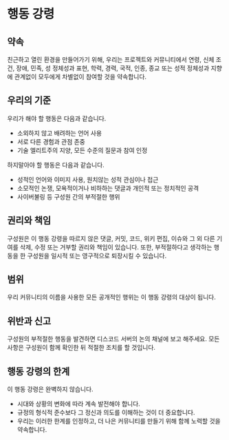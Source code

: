 # 행동 강령

## 약속
친근하고 열린 환경을 만들어가기 위해, 우리는 프로젝트와 커뮤니티에서 연령, 신체 조건, 장애, 민족, 성 정체성과 표현, 학력, 경력, 국적,  인종, 종교 또는 성적 정체성과 지향에 관계없이 모두에게 차별없이 참여할 것을 약속합니다.

## 우리의 기준
우리가 해야 할 행동은 다음과 같습니다.

- 소외하지 않고 배려하는 언어 사용
- 서로 다른 경험과 관점 존중
- 기술 엘리트주의 지양, 모든 수준의 질문과 참여 인정

하지말아야 할 행동은 다음과 같습니다.

- 성적인 언어와 이미지 사용, 원치않는 성적 관심이나 접근
- 소모적인 논쟁, 모욕적이거나 비하하는 댓글과 개인적 또는 정치적인 공격
- 사이버불링 등 구성원 간의 부적절한 행위

## 권리와 책임
구성원은 이 행동 강령을 따르지 않은 댓글, 커밋, 코드, 위키 편집, 이슈와 그 외 다른 기여를 삭제, 수정 또는 거부할 권리와 책임이 있습니다. 또한, 부적절하다고 생각하는 행동을 한 구성원을 일시적 또는 영구적으로 퇴장시킬 수 있습니다.

## 범위
우리 커뮤니티의 이름을 사용한 모든 공개적인 행위는 이 행동 강령의 대상이 됩니다.

## 위반과 신고
구성원의 부적절한 행동을 발견하면 디스코드 서버의 논의 채널에 보고 해주세요. 모든 사항은 구성원이 함께 확인한 뒤 적절한 조치를 할 것입니다.

## 행동 강령의 한계
이 행동 강령은 완벽하지 않습니다.

- 시대와 상황의 변화에 따라 계속 발전해야 합니다.
- 규정의 형식적 준수보다 그 정신과 의도를 이해하는 것이 더 중요합니다.
- 우리는 이러한 한계를 인정하고, 더 나은 커뮤니티를 만들기 위해 함께 노력할 것을 약속합니다.
